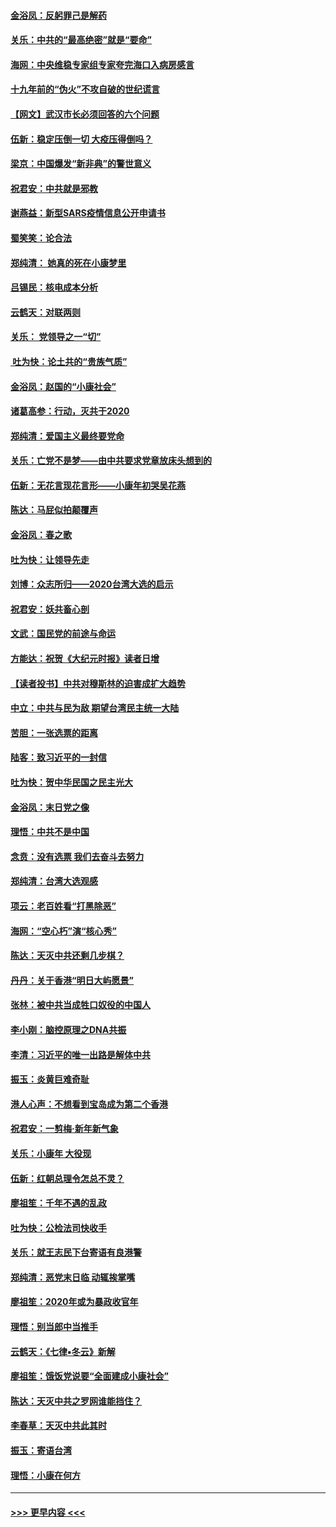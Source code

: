 #### [金浴凤：反躬罪己是解药](../pages/nsc993/n11820280.md?t=01252333) 
#### [关乐：中共的“最高绝密”就是“要命”](../pages/nsc993/n11816946.md?t=01252333) 
#### [海网：中央维稳专家组专家夸完海口入病房感言](../pages/nsc993/n11815138.md?t=01252333) 
#### [十九年前的“伪火”不攻自破的世纪谎言](../pages/nsc993/n11813238.md?t=01252333) 
#### [【网文】武汉市长必须回答的六个问题](../pages/nsc993/n11813848.md?t=01252333) 
#### [伍新：稳定压倒一切 大疫压得倒吗？](../pages/nsc993/n11812634.md?t=01252333) 
#### [梁京：中国爆发“新非典”的警世意义](../pages/nsc993/n11812554.md?t=01252333) 
#### [祝君安：中共就是邪教](../pages/nsc993/n11812431.md?t=01252333) 
#### [谢燕益：新型SARS疫情信息公开申请书](../pages/nsc993/n11808840.md?t=01252333) 
#### [蜀笑笑：论合法](../pages/nsc993/n11808064.md?t=01252333) 
#### [郑纯清： 她真的死在小康梦里](../pages/nsc993/n11806623.md?t=01252333) 
#### [吕锡民：核电成本分析](../pages/nsc993/n11806284.md?t=01252333) 
#### [云鹤天：对联两则](../pages/nsc993/n11805957.md?t=01252333) 
#### [关乐： 党领导之一“切”](../pages/nsc993/n11804505.md?t=01252333) 
#### [ 吐为快：论土共的“贵族气质”](../pages/nsc993/n11804490.md?t=01252333) 
#### [金浴凤：赵国的“小康社会”](../pages/nsc993/n11804452.md?t=01252333) 
#### [诸葛高参：行动，灭共于2020](../pages/nsc993/n11804120.md?t=01252333) 
#### [郑纯清：爱国主义最终要党命](../pages/nsc993/n11802197.md?t=01252333) 
#### [关乐：亡党不是梦——由中共要求党章放床头想到的](../pages/nsc993/n11802156.md?t=01252333) 
#### [伍新：无花言现花言形——小康年初哭吴花燕](../pages/nsc993/n11800044.md?t=01252333) 
#### [陈达：马屁似拍颠覆声](../pages/nsc993/n11800010.md?t=01252333) 
#### [金浴凤：春之歌](../pages/nsc993/n11797687.md?t=01252333) 
#### [吐为快：让领导先走](../pages/nsc993/n11797512.md?t=01252333) 
#### [刘博：众志所归——2020台湾大选的启示](../pages/nsc993/n11796878.md?t=01252333) 
#### [祝君安：妖共畜心剖](../pages/nsc993/n11794273.md?t=01252333) 
#### [文武：国民党的前途与命运](../pages/nsc993/n11794198.md?t=01252333) 
#### [方能达：祝贺《大纪元时报》读者日增](../pages/nsc993/n11793807.md?t=01252333) 
#### [【读者投书】中共对穆斯林的迫害成扩大趋势](../pages/nsc993/n11791371.md?t=01252333) 
#### [中立：中共与民为敌 期望台湾民主统一大陆](../pages/nsc993/n11790392.md?t=01252333) 
#### [苦胆：一张选票的距离](../pages/nsc993/n11788914.md?t=01252333) 
#### [陆客：致习近平的一封信](../pages/nsc993/n11788867.md?t=01252333) 
#### [吐为快：贺中华民国之民主光大](../pages/nsc993/n11788618.md?t=01252333) 
#### [金浴凤：末日党之像](../pages/nsc993/n11787475.md?t=01252333) 
#### [理悟：中共不是中国](../pages/nsc993/n11787463.md?t=01252333) 
#### [念贲：没有选票  我们去奋斗去努力](../pages/nsc993/n11787398.md?t=01252333) 
#### [郑纯清：台湾大选观感](../pages/nsc993/n11786210.md?t=01252333) 
#### [项云：老百姓看“打黑除恶”](../pages/nsc993/n11785398.md?t=01252333) 
#### [海网：“空心朽”演“核心秀”](../pages/nsc993/n11783874.md?t=01252333) 
#### [陈达：天灭中共还剩几步棋？](../pages/nsc993/n11783719.md?t=01252333) 
#### [丹丹：关于香港“明日大屿愿景”](../pages/nsc993/n11783273.md?t=01252333) 
#### [张林：被中共当成牲口奴役的中国人](../pages/nsc993/n11782397.md?t=01252333) 
#### [李小刚：脑控原理之DNA共振](../pages/nsc993/n11780962.md?t=01252333) 
#### [李清：习近平的唯一出路是解体中共](../pages/nsc993/n11780866.md?t=01252333) 
#### [振玉：炎黄巨难奇耻](../pages/nsc993/n11779632.md?t=01252333) 
#### [港人心声：不想看到宝岛成为第二个香港](../pages/nsc993/n11778817.md?t=01252333) 
#### [祝君安：一剪梅‧新年新气象](../pages/nsc993/n11776340.md?t=01252333) 
#### [关乐：小康年 大役现](../pages/nsc993/n11774213.md?t=01252333) 
#### [伍新：红朝总理令怎总不灵？](../pages/nsc993/n11770813.md?t=01252333) 
#### [廖祖笙：千年不遇的乱政](../pages/nsc993/n11770373.md?t=01252333) 
#### [吐为快：公检法司快收手](../pages/nsc993/n11770359.md?t=01252333) 
#### [关乐：就王志民下台寄语有良港警](../pages/nsc993/n11769903.md?t=01252333) 
#### [郑纯清：恶党末日临 动辄挨掌嘴](../pages/nsc993/n11769356.md?t=01252333) 
#### [廖祖笙：2020年或为暴政收官年](../pages/nsc993/n11768216.md?t=01252333) 
#### [理悟：别当郎中当推手](../pages/nsc993/n11768243.md?t=01252333) 
#### [云鹤天：《七律▪冬云》新解](../pages/nsc993/n11768204.md?t=01252333) 
#### [廖祖笙：饿饭党说要“全面建成小康社会”](../pages/nsc993/n11767482.md?t=01252333) 
#### [陈达：天灭中共之罗网谁能挡住？](../pages/nsc993/n11767465.md?t=01252333) 
#### [李春草：天灭中共此其时](../pages/nsc993/n11767452.md?t=01252333) 
#### [振玉：寄语台湾](../pages/nsc993/n11767432.md?t=01252333) 
#### [理悟：小康在何方](../pages/nsc993/n11767394.md?t=01252333) 

----
#### [ >>> 更早内容 <<< ](../indexes/nsc993-earlier.md)
